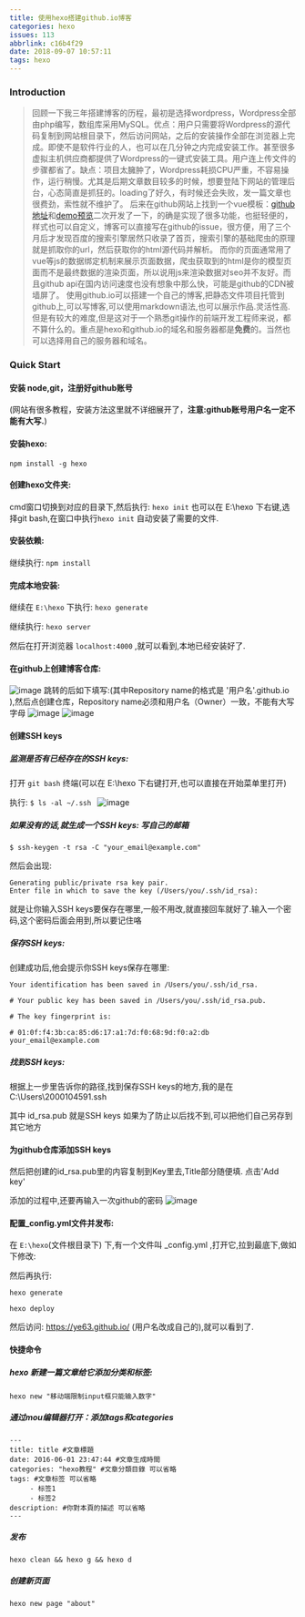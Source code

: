 ```yaml
---
title: 使用hexo搭建github.io博客
categories: hexo
issues: 113
abbrlink: c16b4f29
date: 2018-09-07 10:57:11
tags: hexo
---
```


### Introduction
> 回顾一下我三年搭建博客的历程，最初是选择wordpress，Wordpress全部由php编写，数组库采用MySQL。优点：用户只需要将Wordpress的源代码复制到网站根目录下，然后访问网站，之后的安装操作全部在浏览器上完成。即使不是软件行业的人，也可以在几分钟之内完成安装工作。甚至很多虚拟主机供应商都提供了Wordpress的一键式安装工具。用户连上传文件的步骤都省了。缺点：项目太臃肿了，Wordpress耗损CPU严重，不容易操作，运行稍慢。尤其是后期文章数目较多的时候，想要登陆下网站的管理后台，心态简直是抓狂的。loading了好久，有时候还会失败，发一篇文章也很费劲，索性就不维护了。
后来在github网站上找到一个vue模板：[github地址](https://github.com/ye63/vue-blog-use-github-issues)和[demo预览](https://ye63.com/jy/)二次开发了一下，的确是实现了很多功能，也挺轻便的，样式也可以自定义，博客可以直接写在github的issue，很方便，用了三个月后才发现百度的搜索引擎居然只收录了首页，搜索引擎的基础爬虫的原理就是抓取你的url，然后获取你的html源代码并解析。 而你的页面通常用了vue等js的数据绑定机制来展示页面数据，爬虫获取到的html是你的模型页面而不是最终数据的渲染页面，所以说用js来渲染数据对seo并不友好。而且github api在国内访问速度也没有想象中那么快，可能是github的CDN被墙屏了。
 使用github.io可以搭建一个自己的博客,把静态文件项目托管到github上,可以写博客,可以使用markdown语法,也可以展示作品.灵活性高.但是有较大的难度,但是这对于一个熟悉git操作的前端开发工程师来说，都不算什么的。重点是hexo和github.io的域名和服务器都是**免费**的。当然也可以选择用自己的服务器和域名。

 ### Quick Start
 #### 安装 node,git，注册好github账号
 (网站有很多教程，安装方法这里就不详细展开了，**注意:github账号用户名一定不能有大写.**)

 #### 安装hexo:
 ```
 npm install -g hexo
 ```
 
#### 创建hexo文件夹:
cmd窗口切换到对应的目录下,然后执行: `hexo init`
也可以在 E:\hexo 下右键,选择git bash,在窗口中执行`hexo init`
自动安装了需要的文件.

#### 安装依赖:
继续执行: `npm install`

#### 完成本地安装:

继续在 `E:\hexo` 下执行:  `hexo generate`

继续执行: `hexo server`

然后在打开浏览器 `localhost:4000` ,就可以看到,本地已经安装好了.

#### 在github上创建博客仓库:
![image](https://user-images.githubusercontent.com/22697565/45201116-7ca05e00-b2a6-11e8-8e6c-8658ee49dc8f.png)
 跳转的后如下填写:(其中Repository name的格式是 '用户名'.github.io  ),然后点创建仓库，Repository name必须和用户名（Owner）一致，不能有大写字母
![image](https://user-images.githubusercontent.com/22697565/45201238-1e27af80-b2a7-11e8-8eb4-ad31cfbaf6f6.png)
![image](https://user-images.githubusercontent.com/22697565/45201369-a73ee680-b2a7-11e8-9c20-8a347e477f0b.png)
#### 创建SSH keys

##### 监测是否有已经存在的SSH keys:
打开 `git bash` 终端(可以在  E:\hexo 下右键打开,也可以直接在开始菜单里打开)

执行:  `$ ls -al ~/.ssh `
![image](https://user-images.githubusercontent.com/22697565/45201445-f7b64400-b2a7-11e8-91d2-704c587815a6.png)

##### 如果没有的话,就生成一个SSH keys: 写自己的邮箱
`$ ssh-keygen -t rsa -C "your_email@example.com" `

然后会出现:
```
Generating public/private rsa key pair.
Enter file in which to save the key (/Users/you/.ssh/id_rsa): 
```

就是让你输入SSH keys要保存在哪里,一般不用改,就直接回车就好了.输入一个密码,这个密码后面会用到,所以要记住咯

##### 保存SSH keys:
创建成功后,他会提示你SSH keys保存在哪里:
```
Your identification has been saved in /Users/you/.ssh/id_rsa.

# Your public key has been saved in /Users/you/.ssh/id_rsa.pub.

# The key fingerprint is:

# 01:0f:f4:3b:ca:85:d6:17:a1:7d:f0:68:9d:f0:a2:db your_email@example.com
```
##### 找到SSH keys:
根据上一步里告诉你的路径,找到保存SSH keys的地方,我的是在 C:\Users\2000104591\.ssh

其中 id_rsa.pub 就是SSH keys 如果为了防止以后找不到,可以把他们自己另存到其它地方

#### 为github仓库添加SSH keys

然后把创建的id_rsa.pub里的内容复制到Key里去,Title部分随便填. 点击'Add key'

添加的过程中,还要再输入一次github的密码
![image](https://user-images.githubusercontent.com/22697565/45201608-c0946280-b2a8-11e8-94f4-f091267ce8d7.png)

#### 配置_config.yml文件并发布:

在 `E:\hexo`(文件根目录下) 下,有一个文件叫 _config.yml ,打开它,拉到最底下,做如下修改:　

然后再执行:

`hexo generate`

`hexo deploy`

然后访问: https://ye63.github.io/ (用户名改成自己的),就可以看到了.

#### 快捷命令
##### hexo 新建一篇文章给它添加分类和标签:
```
hexo new "移动端限制input框只能输入数字"
```

##### 通过mou编辑器打开：添加tags和categories
```hexo 
---
title: title #文章標題
date: 2016-06-01 23:47:44 #文章生成時間
categories: "hexo教程" #文章分類目錄 可以省略
tags: #文章标签 可以省略
     - 标签1
     - 标签2
description: #你對本頁的描述 可以省略
---
```

##### 发布
```
hexo clean && hexo g && hexo d
```

##### 创建新页面
```
hexo new page "about"
```

 

 







